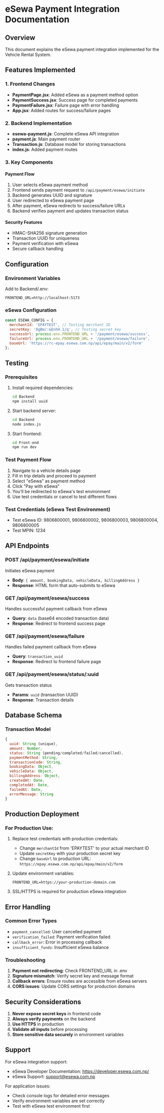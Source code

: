 # eSewa Payment Integration Documentation

## Overview
This document explains the eSewa payment integration implemented for the Vehicle Rental System.

## Features Implemented

### 1. Frontend Changes
- **PaymentPage.jsx**: Added eSewa as a payment method option
- **PaymentSuccess.jsx**: Success page for completed payments
- **PaymentFailure.jsx**: Failure page with error handling
- **App.jsx**: Added routes for success/failure pages

### 2. Backend Implementation
- **esewa-payment.js**: Complete eSewa API integration
- **payment.js**: Main payment router
- **Transaction.js**: Database model for storing transactions
- **index.js**: Added payment routes

### 3. Key Components

#### Payment Flow
1. User selects eSewa payment method
2. Frontend sends payment request to `/api/payment/esewa/initiate`
3. Backend generates UUID and signature
4. User redirected to eSewa payment page
5. After payment, eSewa redirects to success/failure URLs
6. Backend verifies payment and updates transaction status

#### Security Features
- HMAC-SHA256 signature generation
- Transaction UUID for uniqueness
- Payment verification with eSewa
- Secure callback handling

## Configuration

### Environment Variables
Add to Backend/.env:
```
FRONTEND_URL=http://localhost:5173
```

### eSewa Configuration
```javascript
const ESEWA_CONFIG = {
  merchantId: 'EPAYTEST', // Testing merchant ID
  secretKey: '8gBm/:&EnhH.1/q', // Testing secret key
  successUrl: process.env.FRONTEND_URL + '/payment/esewa/success',
  failureUrl: process.env.FRONTEND_URL + '/payment/esewa/failure',
  baseUrl: 'https://rc-epay.esewa.com.np/api/epay/main/v2/form'
};
```

## Testing

### Prerequisites
1. Install required dependencies:
   ```bash
   cd Backend
   npm install uuid
   ```

2. Start backend server:
   ```bash
   cd Backend
   node index.js
   ```

3. Start frontend:
   ```bash
   cd Front-end
   npm run dev
   ```

### Test Payment Flow
1. Navigate to a vehicle details page
2. Fill in trip details and proceed to payment
3. Select "eSewa" as payment method
4. Click "Pay with eSewa"
5. You'll be redirected to eSewa's test environment
6. Use test credentials or cancel to test different flows

### Test Credentials (eSewa Test Environment)
- Test eSewa ID: 9806800001, 9806800002, 9806800003, 9806800004, 9806800005
- Test MPIN: 1234

## API Endpoints

### POST /api/payment/esewa/initiate
Initiates eSewa payment
- **Body**: `{ amount, bookingData, vehicleData, billingAddress }`
- **Response**: HTML form that auto-submits to eSewa

### GET /api/payment/esewa/success
Handles successful payment callback from eSewa
- **Query**: `data` (base64 encoded transaction data)
- **Response**: Redirect to frontend success page

### GET /api/payment/esewa/failure
Handles failed payment callback from eSewa
- **Query**: `transaction_uuid`
- **Response**: Redirect to frontend failure page

### GET /api/payment/esewa/status/:uuid
Gets transaction status
- **Params**: `uuid` (transaction UUID)
- **Response**: Transaction details

## Database Schema

### Transaction Model
```javascript
{
  uuid: String (unique),
  amount: Number,
  status: String (pending/completed/failed/cancelled),
  paymentMethod: String,
  transactionCode: String,
  bookingData: Object,
  vehicleData: Object,
  billingAddress: Object,
  createdAt: Date,
  completedAt: Date,
  failedAt: Date,
  errorMessage: String
}
```

## Production Deployment

### For Production Use:
1. Replace test credentials with production credentials:
   - Change `merchantId` from 'EPAYTEST' to your actual merchant ID
   - Update `secretKey` with your production secret key
   - Change `baseUrl` to production URL: `https://epay.esewa.com.np/api/epay/main/v2/form`

2. Update environment variables:
   ```
   FRONTEND_URL=https://your-production-domain.com
   ```

3. SSL/HTTPS is required for production eSewa integration

## Error Handling

### Common Error Types
- `payment_cancelled`: User cancelled payment
- `verification_failed`: Payment verification failed
- `callback_error`: Error in processing callback
- `insufficient_funds`: Insufficient eSewa balance

### Troubleshooting
1. **Payment not redirecting**: Check FRONTEND_URL in .env
2. **Signature mismatch**: Verify secret key and message format
3. **Callback errors**: Ensure routes are accessible from eSewa servers
4. **CORS issues**: Update CORS settings for production domains

## Security Considerations

1. **Never expose secret keys** in frontend code
2. **Always verify payments** on the backend
3. **Use HTTPS** in production
4. **Validate all inputs** before processing
5. **Store sensitive data securely** in environment variables

## Support

For eSewa integration support:
- eSewa Developer Documentation: https://developer.esewa.com.np/
- eSewa Support: support@esewa.com.np

For application issues:
- Check console logs for detailed error messages
- Verify environment variables are set correctly
- Test with eSewa test environment first
